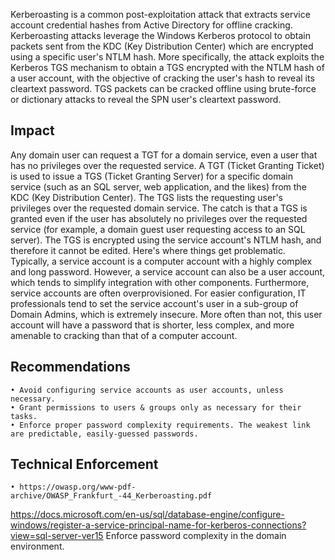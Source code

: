 Kerberoasting is a common post-exploitation attack that extracts service account credential hashes from Active Directory for offline cracking. 
Kerberoasting attacks leverage the Windows Kerberos protocol to obtain packets sent from the KDC (Key Distribution Center) which are encrypted using a specific user's NTLM hash. More specifically, the attack exploits the Kerberos TGS mechanism to obtain a TGS encrypted with the NTLM hash of a user account, with the objective of cracking the user's hash to reveal its cleartext password. 
TGS packets can be cracked offline using brute-force or dictionary attacks to reveal the SPN user's cleartext password.

## Impact
Any domain user can request a TGT for a domain service, even a user that has no privileges over the requested service. A TGT (Ticket Granting Ticket) is used to issue a TGS (Ticket Granting Server) for a specific domain service (such as an SQL server, web application, and the likes) from the KDC (Key Distribution Center). The TGS lists the requesting user's privileges over the requested domain service. The catch is that a TGS is granted even if the user has absolutely no privileges over the requested service (for example, a domain guest user requesting access to an SQL server).
The TGS is encrypted using the service account's NTLM hash, and therefore it cannot be edited.
Here's where things get problematic. Typically, a service account is a computer account with a highly complex and long password. However, a service account can also be a user account, which tends to simplify integration with other components. Furthermore, service accounts are often overprovisioned. For easier configuration, IT professionals tend to set the service account's user in a sub-group of Domain Admins, which is extremely insecure. More often than not, this user account will have a password that is shorter, less complex, and more amenable to cracking than that of a computer account.

## Recommendations
	• Avoid configuring service accounts as user accounts, unless necessary.
	• Grant permissions to users & groups only as necessary for their tasks.
	• Enforce proper password complexity requirements. The weakest link are predictable, easily-guessed passwords.
	
## Technical Enforcement
	• https://owasp.org/www-pdf-archive/OWASP_Frankfurt_-44_Kerberoasting.pdf
https://docs.microsoft.com/en-us/sql/database-engine/configure-windows/register-a-service-principal-name-for-kerberos-connections?view=sql-server-ver15
Enforce password complexity in the domain environment.
